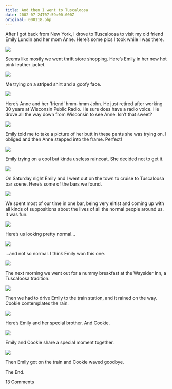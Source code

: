 ```yaml
---
title: And then I went to Tuscaloosa
date: 2002-07-24T07:59:00.000Z
original: 000118.php
---
```


After I got back from New York, I drove to Tuscaloosa to visit my old friend Emily Lundin and her mom Anne. Here’s some pics I took while I was there.

<p class="polaroid" style="--deg: -2deg"><img src="./01-emilys-new-jacket.jpg" /></p>

Seems like mostly we went thrift store shopping. Here’s Emily in her new hot pink leather jacket.

<p class="polaroid" style="--deg: -2deg"><img src="./02-tard-in-stripes.jpg" /></p>

Me trying on a striped shirt and a goofy face.

<p class="polaroid" style="--deg: -2deg"><img src="./03-anne-and-john.jpg" /></p>

Here’s Anne and her ‘friend’ hmm-hmm John. He just retired after working 30 years at Wisconsin Public Radio. He sure does have a radio voice. He drove all the way down from Wisconsin to see Anne. Isn’t that sweet?

<p class="polaroid" style="--deg: -2deg"><img src="./04-anne-and-emily.jpg" /></p>

Emily told me to take a picture of her butt in these pants she was trying on. I obliged and then Anne stepped into the frame. Perfect!

<p class="polaroid" style="--deg: -2deg"><img src="./05-emily-raincoat.jpg" /></p>

Emily trying on a cool but kinda useless raincoat. She decided not to get it.

<p class="polaroid" style="--deg: -2deg"><img src="./06-behind-bars.jpg" /></p>

On Saturday night Emily and I went out on the town to cruise to Tuscaloosa bar scene. Here’s some of the bars we found.

<p class="polaroid" style="--deg: -2deg"><img src="./07-snickers-mcgee.jpg" /></p>

We spent most of our time in one bar, being very elitist and coming up with all kinds of suppositions about the lives of all the normal people around us. It was fun.

<p class="polaroid" style="--deg: -2deg"><img src="./08-normal-people.jpg" /></p>

Here’s us looking pretty normal…

<p class="polaroid" style="--deg: -2deg"><img src="./09-not-so-normal-people.jpg" /></p>

…and not so normal. I think Emily won this one.

<p class="polaroid" style="--deg: -2deg"><img src="./10-at-the-waysider.jpg" /></p>

The next morning we went out for a nummy breakfast at the Waysider Inn, a Tuscaloosa tradition.

<p class="polaroid" style="--deg: -2deg"><img src="./11-cookie-contemplates-rain.jpg" /></p>

Then we had to drive Emily to the train station, and it rained on the way. Cookie contemplates the rain.

<p class="polaroid" style="--deg: -2deg"><img src="./13-emilys-special-brother.jpg" /></p>

Here’s Emily and her special brother. And Cookie.

<p class="polaroid" style="--deg: -2deg"><img src="./12-em-and-cookie.jpg" /></p>

Emily and Cookie share a special moment together.

<p class="polaroid" style="--deg: -2deg"><img src="./14-cookie-waves-goodbye.jpg" /></p>

Then Emily got on the train and Cookie waved goodbye.

The End.

<div class="commentdivider"></div><span class="commentheader">13 Comments</span>

<!-- <div class="commentdivider">
<span class="commentauthorbox">Posted by <a href="http://www.pascal.com/cgi-bin/mt/mt-comments.cgi?__mode=red&id=506">ilovedub</a></span>
<span class="commentdatebox">Wednesday, July 24, 2002</span>
<span class="commenttimebox">11:02 AM</span>
</div>
<div class="commentbody">you are retarded. you have an obsession with cookie monster..</div>
<div class="commentdivider">
<span class="commentauthorbox">Posted by ilovedubandpascalandcookie</span>
<span class="commentdatebox">Tuesday, July 30, 2002</span>
<span class="commenttimebox"> 5:07 AM</span>
</div>
<div class="commentbody">hey pascal, it’s me ,Colin ! I just wanted to defend you and cookie monster aginst the evil forces of bogus rastafarianism  jah love jah protect  c</div>
<div class="commentdivider">
<span class="commentauthorbox">Posted by "Sweetie"</span>
<span class="commentdatebox">Saturday, August  3, 2002</span>
<span class="commenttimebox"> 1:59 AM</span>
</div>
<div class="commentbody">Could you paste my head on the pants “butt view”?  It’s been so long since I’ve been that small…….*sigh*</div>
<div class="commentdivider">
<span class="commentauthorbox">Posted by <a href="mailto&#58;jdpowell&#64;facstaff&#46;wisc&#46;edu">John Powell</a></span>
<span class="commentdatebox">Wednesday, August  7, 2002</span>
<span class="commenttimebox">10:27 AM</span>
</div>
<div class="commentbody">Pascal: I downloaded your pics from Tuscaloosa from an e-mail Anne sent on to me but the pictures are overlaid and I can’t separate them.  Help.                                                                                John</div>
<div class="commentdivider">
<span class="commentauthorbox">Posted by <a href="mailto&#58;pascal_rutten&#64;hotmail&#46;com">pascal</a></span>
<span class="commentdatebox">Wednesday, September 11, 2002</span>
<span class="commenttimebox"> 5:43 AM</span>
</div>
<div class="commentbody">Hello pascal,  I’m pascal from Holland. I tried to register my name as a website and then i came here.  Nice website you have!!!  good luck with it an your yourney  greetings Pascal</div>
<div class="commentdivider">
<span class="commentauthorbox">Posted by <a href="mailto&#58;notnot2&#64;msn&#46;com">notnot2</a></span>
<span class="commentdatebox">Wednesday, April 16, 2003</span>
<span class="commenttimebox"> 5:18 AM</span>
</div>
<div class="commentbody">This was posted 8-3-02, SO, how is life today?. sign: notnot2 4-16-03</div>
<div class="commentdivider">
<span class="commentauthorbox">Posted by <a href="http://www.pascal.com/cgi-bin/mt/mt-comments.cgi?__mode=red&id=512">Naviro Teskelson</a></span>
<span class="commentdatebox">Sunday, June 22, 2003</span>
<span class="commenttimebox"> 1:34 AM</span>
</div>
<div class="commentbody">Hey there.  I’m a digital artist, I RmX pictures and also create AVS presets.  If you don’t know, AVS presets are cool little animations synchronized to music that you play in Winamp, an mp3 player.  They are created by mathematical coding and pre-defined effects that are layed out into lists and respond to music or sound.  It is really neat.  I mentioned that I also RmX (remix) pictures.  That means I make them in better quality, brighten them up, or the fun stuff - make them TOTALLY FREAKISHLY WEIRD.  I was just looking around for something like that to do, and I found this site.  I saw the “normal” and “not so normal” pictures and thought:  “This could be a chance to make another picture - “paranormal!”  So, will you let me remix your picture?  I promise it will be pretty weird, but pretty cool too. :)</div>
<div class="commentdivider">
<span class="commentauthorbox">Posted by cindy</span>
<span class="commentdatebox">Thursday, July 24, 2003</span>
<span class="commenttimebox"> 1:46 AM</span>
</div>
<div class="commentbody">you suck. and shouldn’t have a page. quit wasting space. no one wants to see you</div>
<div class="commentdivider">
<span class="commentauthorbox">Posted by <a href="mailto&#58;pascal&#64;pascal&#46;com">Pascal</a></span>
<span class="commentdatebox">Thursday, July 24, 2003</span>
<span class="commenttimebox"> 1:52 AM</span>
</div>
<div class="commentbody">temper temper!</div>
<div class="commentdivider">
<span class="commentauthorbox">Posted by Nat</span>
<span class="commentdatebox">Sunday, July 27, 2003</span>
<span class="commenttimebox"> 3:11 AM</span>
</div>
<div class="commentbody">cookie monster roxx</div>
<div class="commentdivider">
<span class="commentauthorbox">Posted by <a href="mailto&#58;stiffler2301&#64;yahoo&#46;com">travis</a></span>
<span class="commentdatebox">Thursday, October 21, 2004</span>
<span class="commenttimebox"> 9:11 AM</span>
</div>
<div class="commentbody">hi my name is travis, your site was very weird, i peed myself. although i relly injoid elmo. does he vibrate. well im gonna go back to doin my work…since im in shcool and all. i liked your wife….she can call me at     1 870 793 2460

travis</div>

<div class="commentdivider">
<span class="commentauthorbox">Posted by <a href="mailto&#58;stiffler2301&#64;yahoo&#46;com">travis</a></span>
<span class="commentdatebox">Thursday, October 21, 2004</span>
<span class="commenttimebox"> 9:13 AM</span>
</div>
<div class="commentbody">my bad cookie monster.

hail hitler</div>

<div class="commentdivider">
<span class="commentauthorbox">Posted by Ian Rice</span>
<span class="commentdatebox">Monday, October 25, 2004</span>
<span class="commenttimebox"> 4:52 AM</span>
</div>
<div class="commentbody">This is so pointless it make the WTC 9/11 incident look like a Christopher Lowell rerun.</div> -->
